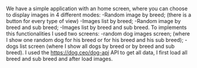 We have a simple application with an home screen, where you can choose to display images in 4 different modes:
-Random image by breed; (there is a button for every type of view)
-Images list by breed;
-Random image by breed and sub breed;
-Images list by breed and sub breed.
To implements this functionalities I used two screens:
-random dog images screen; (where I show one random dog for his breed or for his breed and his sub breed);
-dogs list screen (where I show all dogs by breed or by breed and sub breed).
I used the https://dog.ceo/dog-api API to get all data, I first load all breed and sub breed and after load images.
